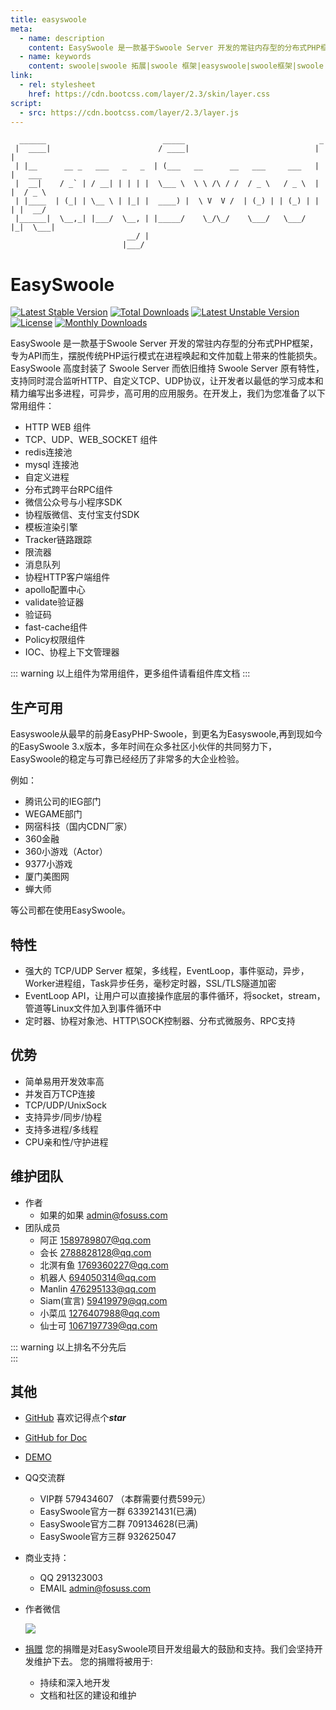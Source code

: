```yaml
---
title: easyswoole
meta:
  - name: description
    content: EasySwoole 是一款基于Swoole Server 开发的常驻内存型的分布式PHP框架，专为API而生，摆脱传统PHP运行模式在进程唤起和文件加载上带来的性能损失。
  - name: keywords
    content: swoole|swoole 拓展|swoole 框架|easyswoole|swoole框架|swoole|php框架
link:
  - rel: stylesheet
    href: https://cdn.bootcss.com/layer/2.3/skin/layer.css
script:
  - src: https://cdn.bootcss.com/layer/2.3/layer.js    
---
```

```
  ______                          _____                              _        
 |  ____|                        / ____|                            | |       
 | |__      __ _   ___   _   _  | (___   __      __   ___     ___   | |   ___ 
 |  __|    / _` | / __| | | | |  \___ \  \ \ /\ / /  / _ \   / _ \  | |  / _ \
 | |____  | (_| | \__ \ | |_| |  ____) |  \ V  V /  | (_) | | (_) | | | |  __/
 |______|  \__,_| |___/  \__, | |_____/    \_/\_/    \___/   \___/  |_|  \___|
                          __/ |                                                
                         |___/                                                
```
# EasySwoole
[![Latest Stable Version](https://poser.pugx.org/easyswoole/easyswoole/v/stable)](https://packagist.org/packages/easyswoole/easyswoole)
[![Total Downloads](https://poser.pugx.org/easyswoole/easyswoole/downloads)](https://packagist.org/packages/easyswoole/easyswoole)
[![Latest Unstable Version](https://poser.pugx.org/easyswoole/easyswoole/v/unstable)](https://packagist.org/packages/easyswoole/easyswoole)
[![License](https://poser.pugx.org/easyswoole/easyswoole/license)](https://packagist.org/packages/easyswoole/easyswoole)
[![Monthly Downloads](https://poser.pugx.org/easyswoole/easyswoole/d/monthly)](https://packagist.org/packages/easyswoole/easyswoole)

EasySwoole 是一款基于Swoole Server 开发的常驻内存型的分布式PHP框架，专为API而生，摆脱传统PHP运行模式在进程唤起和文件加载上带来的性能损失。
EasySwoole 高度封装了 Swoole Server 而依旧维持 Swoole Server 原有特性，支持同时混合监听HTTP、自定义TCP、UDP协议，让开发者以最低的学习成本和精力编写出多进程，可异步，高可用的应用服务。在开发上，我们为您准备了以下常用组件：

- HTTP WEB 组件
- TCP、UDP、WEB_SOCKET 组件
- redis连接池
- mysql 连接池
- 自定义进程
- 分布式跨平台RPC组件
- 微信公众号与小程序SDK
- 协程版微信、支付宝支付SDK
- 模板渲染引擎
- Tracker链路跟踪
- 限流器
- 消息队列
- 协程HTTP客户端组件
- apollo配置中心
- validate验证器
- 验证码
- fast-cache组件
- Policy权限组件
- IOC、协程上下文管理器


::: warning 
 以上组件为常用组件，更多组件请看组件库文档
:::

## 生产可用
Easyswoole从最早的前身EasyPHP-Swoole，到更名为Easyswoole,再到现如今的EasySwoole 3.x版本，多年时间在众多社区小伙伴的共同努力下，EasySwoole的稳定与可靠已经经历了非常多的大企业检验。

例如：

- 腾讯公司的IEG部门
- WEGAME部门
- 网宿科技（国内CDN厂家）
- 360金融
- 360小游戏（Actor）
- 9377小游戏
- 厦门美图网
- 蝉大师

等公司都在使用EasySwoole。

## 特性

- 强大的 TCP/UDP Server 框架，多线程，EventLoop，事件驱动，异步，Worker进程组，Task异步任务，毫秒定时器，SSL/TLS隧道加密
- EventLoop API，让用户可以直接操作底层的事件循环，将socket，stream，管道等Linux文件加入到事件循环中
- 定时器、协程对象池、HTTP\SOCK控制器、分布式微服务、RPC支持

## 优势

- 简单易用开发效率高
- 并发百万TCP连接
- TCP/UDP/UnixSock
- 支持异步/同步/协程
- 支持多进程/多线程
- CPU亲和性/守护进程

## 维护团队
- 作者
    - 如果的如果 admin@fosuss.com   
- 团队成员
    - 阿正 1589789807@qq.com
    - 会长 2788828128@qq.com
    - 北溟有鱼 1769360227@qq.com
    - 机器人 694050314@qq.com
    - Manlin 476295133@qq.com
    - Siam(宣言) 59419979@qq.com
    - 小菜瓜 1276407988@qq.com
    - 仙士可 1067197739@qq.com
    

::: warning 
 以上排名不分先后        
:::

## 其他
- [GitHub](https://github.com/easy-swoole/easyswoole)  喜欢记得点个***star***
- [GitHub for Doc](https://github.com/easy-swoole/doc)

- [DEMO](https://github.com/easy-swoole/demo/)

- QQ交流群
    - VIP群 579434607 （本群需要付费599元）
    - EasySwoole官方一群 633921431(已满)
    - EasySwoole官方二群 709134628(已满)
    - EasySwoole官方三群 932625047
    
- 商业支持：
    - QQ 291323003
    - EMAIL admin@fosuss.com   
- 作者微信

    ![](/Images/Passage/authWx.png)    
    
- [捐赠](../Preface/donation.md)
  您的捐赠是对EasySwoole项目开发组最大的鼓励和支持。我们会坚持开发维护下去。 您的捐赠将被用于:
        
  - 持续和深入地开发
  - 文档和社区的建设和维护
